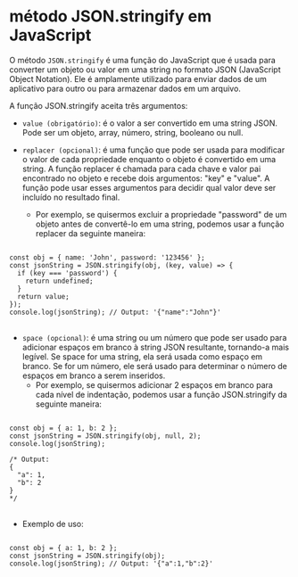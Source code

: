 # método JSON.stringify em JavaScript

O método `JSON.stringify` é uma função do JavaScript que é usada para converter um objeto ou valor em uma string no formato JSON (JavaScript Object Notation). Ele é amplamente utilizado para enviar dados de um aplicativo para outro ou para armazenar dados em um arquivo.

A função JSON.stringify aceita três argumentos:

* `value (obrigatório)`: é o valor a ser convertido em uma string JSON. Pode ser um objeto, array, número, string, booleano ou null.

* `replacer (opcional)`: é uma função que pode ser usada para modificar o valor de cada propriedade enquanto o objeto é convertido em uma string. A função replacer é chamada para cada chave e valor pai encontrado no objeto e recebe dois argumentos: "key" e "value". A função pode usar esses argumentos para decidir qual valor deve ser incluído no resultado final. 
  * Por exemplo, se quisermos excluir a propriedade "password" de um objeto antes de convertê-lo em uma string, podemos usar a função replacer da seguinte maneira:

<pre>
<code>
const obj = { name: 'John', password: '123456' };
const jsonString = JSON.stringify(obj, (key, value) => {
  if (key === 'password') {
    return undefined;
  }
  return value;
});
console.log(jsonString); // Output: '{"name":"John"}'
</code>
</pre>

* `space (opcional)`: é uma string ou um número que pode ser usado para adicionar espaços em branco à string JSON resultante, tornando-a mais legível. Se space for uma string, ela será usada como espaço em branco. Se for um número, ele será usado para determinar o número de espaços em branco a serem inseridos. 
  * Por exemplo, se quisermos adicionar 2 espaços em branco para cada nível de indentação, podemos usar a função JSON.stringify da seguinte maneira:

<pre>
<code>
const obj = { a: 1, b: 2 };
const jsonString = JSON.stringify(obj, null, 2);
console.log(jsonString);

/* Output: 
{
  "a": 1,
  "b": 2
}
*/
</code>
</pre>

  * Exemplo de uso:

<pre>
<code>
const obj = { a: 1, b: 2 };
const jsonString = JSON.stringify(obj);
console.log(jsonString); // Output: '{"a":1,"b":2}'
</code>
</pre>

